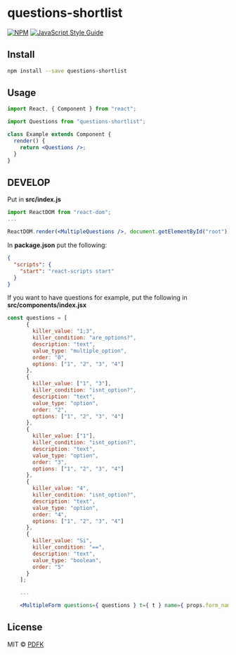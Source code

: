 # questions-shortlist

>

[![NPM](https://img.shields.io/npm/v/questions-shortlist.svg)](https://www.npmjs.com/package/questions-shortlist) [![JavaScript Style Guide](https://img.shields.io/badge/code_style-standard-brightgreen.svg)](https://standardjs.com)

## Install

```bash
npm install --save questions-shortlist
```

## Usage

```jsx
import React, { Component } from "react";

import Questions from "questions-shortlist";

class Example extends Component {
  render() {
    return <Questions />;
  }
}
```

## DEVELOP

Put in **src/index.js**

```jsx
import ReactDOM from "react-dom";
...

ReactDOM.render(<MultipleQuestions />, document.getElementById("root"));
```

In **package.json** put the following:

```json
{
  "scripts": {
    "start": "react-scripts start"
  }
}
```

If you want to have questions for example, put the following in **src/components/index.jsx**

```jsx
const questions = [
      {
        killer_value: "1;3",
        killer_condition: "are_options?",
        description: "text",
        value_type: "multiple_option",
        order: "0",
        options: ["1", "2", "3", "4"]
      },
      {
        killer_value: ["1", "3"],
        killer_condition: "isnt_option?",
        description: "text",
        value_type: "option",
        order: "2",
        options: ["1", "2", "3", "4"]
      },
      {
        killer_value: ["1"],
        killer_condition: "isnt_option?",
        description: "text",
        value_type: "option",
        order: "3",
        options: ["1", "2", "3", "4"]
      },
      {
        killer_value: "4",
        killer_condition: "isnt_option?",
        description: "text",
        value_type: "option",
        order: "4",
        options: ["1", "2", "3", "4"]
      },
      {
        killer_value: "Si",
        killer_condition: "==",
        description: "text",
        value_type: "boolean",
        order: "5"
      }
    ];

    ...

    <MultipleForm questions={ questions } t={ t } name={ props.form_name || "project[questions_attributes]" }/>
```

## License

MIT © [PDFK](https://github.com/PDFK)

